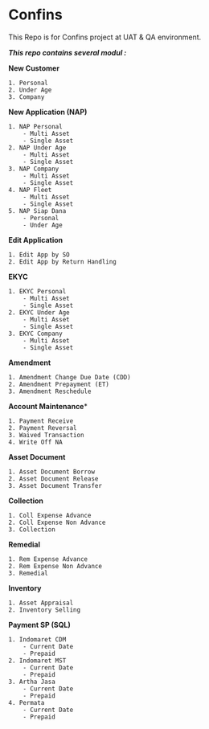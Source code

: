 # Confins

This Repo is for Confins project at UAT & QA environment.


***This repo contains several modul :***

**New Customer**
    
    1. Personal
    2. Under Age
    3. Company
    
**New Application (NAP)**

    1. NAP Personal
        - Multi Asset
        - Single Asset
    2. NAP Under Age
        - Multi Asset
        - Single Asset
    3. NAP Company
        - Multi Asset
        - Single Asset
    4. NAP Fleet
        - Multi Asset
        - Single Asset
    5. NAP Siap Dana
        - Personal
        - Under Age
        
**Edit Application**

    1. Edit App by SO
    2. Edit App by Return Handling
    
**EKYC**

    1. EKYC Personal
        - Multi Asset
        - Single Asset
    2. EKYC Under Age
        - Multi Asset
        - Single Asset
    3. EKYC Company
        - Multi Asset
        - Single Asset
        
**Amendment**

    1. Amendment Change Due Date (CDD)
    2. Amendment Prepayment (ET)
    3. Amendment Reschedule
    
**Account Maintenance***

    1. Payment Receive
    2. Payment Reversal
    3. Waived Transaction
    4. Write Off NA
    
**Asset Document**

    1. Asset Document Borrow
    2. Asset Document Release
    3. Asset Document Transfer

**Collection**

    1. Coll Expense Advance
    2. Coll Expense Non Advance
    3. Collection

**Remedial**

    1. Rem Expense Advance
    2. Rem Expense Non Advance
    3. Remedial
    
**Inventory**

    1. Asset Appraisal
    2. Inventory Selling

**Payment SP (SQL)**

    1. Indomaret CDM
        - Current Date
        - Prepaid
    2. Indomaret MST
        - Current Date
        - Prepaid
    3. Artha Jasa
        - Current Date
        - Prepaid
    4. Permata
        - Current Date
        - Prepaid
